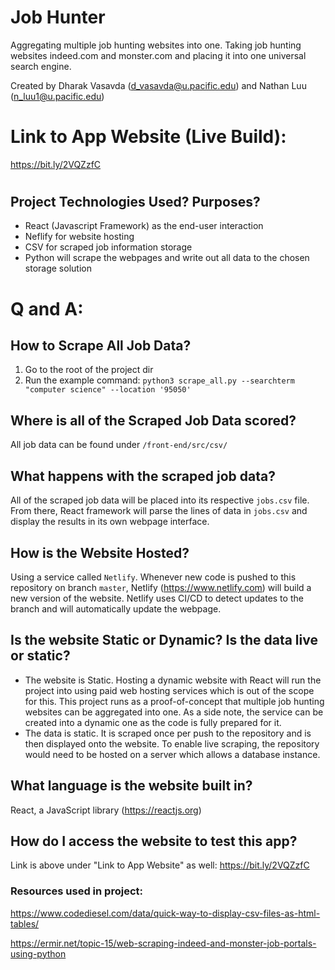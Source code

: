 # Job Hunter

Aggregating multiple job hunting websites into one. Taking job hunting websites indeed.com and monster.com and placing it into one universal search engine.

Created by Dharak Vasavda (d_vasavda@u.pacific.edu) and Nathan Luu (n_luu1@u.pacific.edu)

# Link to App Website (Live Build):
https://bit.ly/2VQZzfC

#

## Project Technologies Used? Purposes?

- React (Javascript Framework) as the end-user interaction
- Neflify for website hosting
- CSV for scraped job information storage
- Python will scrape the webpages and write out all data to the chosen storage solution


# Q and A:

## How to Scrape All Job Data?

1. Go to the root of the project dir
2. Run the example command:
    `python3 scrape_all.py --searchterm "computer science" --location '95050'`


## Where is all of the Scraped Job Data scored?
All job data can be found under `/front-end/src/csv/`


## What happens with the scraped job data?
All of the scraped job data will be placed into its respective `jobs.csv` file. From there, React framework will parse the lines of data in `jobs.csv` and display the results in its own webpage interface.


## How is the Website Hosted?
Using a service called `Netlify`. Whenever new code is pushed to this repository on branch `master`, Netlify (https://www.netlify.com) will build a new version of the website. Netlify uses CI/CD to detect updates to the branch and will automatically update the webpage.


## Is the website Static or Dynamic? Is the data live or static?
- The website is Static. Hosting a dynamic website with React will run the project into using paid web hosting services which is out of the scope for this. This project runs as a proof-of-concept that multiple job hunting websites can be aggregated into one. As a side note, the service can be created into a dynamic one as the code is fully prepared for it.
- The data is static. It is scraped once per push to the repository and is then displayed onto the website. To enable live scraping, the repository would need to be hosted on a server which allows a database instance.


## What language is the website built in?
React, a JavaScript library (https://reactjs.org)


## How do I access the website to test this app?
Link is above under "Link to App Website" as well:  https://bit.ly/2VQZzfC




### Resources used in project:

https://www.codediesel.com/data/quick-way-to-display-csv-files-as-html-tables/

https://ermir.net/topic-15/web-scraping-indeed-and-monster-job-portals-using-python
